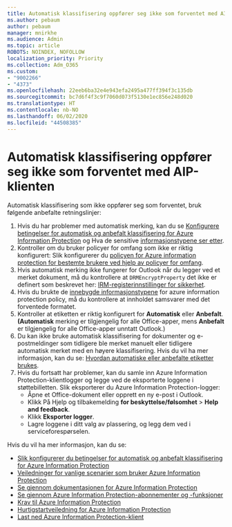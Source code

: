 ```yaml
---
title: Automatisk klassifisering oppfører seg ikke som forventet med AIP-klienten
ms.author: pebaum
author: pebaum
manager: mnirkhe
ms.audience: Admin
ms.topic: article
ROBOTS: NOINDEX, NOFOLLOW
localization_priority: Priority
ms.collection: Adm_O365
ms.custom:
- "9002266"
- "4373"
ms.openlocfilehash: 22eeb6ba32e4e943efa2495a477ff394f3c135db
ms.sourcegitcommit: bc7d6f4f3c9f7060d073f5130e1ec856e248d020
ms.translationtype: HT
ms.contentlocale: nb-NO
ms.lasthandoff: 06/02/2020
ms.locfileid: "44508385"
---
```

# <a name="automatic-classification-not-behaving-as-expected-with-the-aip-client"></a>Automatisk klassifisering oppfører seg ikke som forventet med AIP-klienten

Automatisk klassifisering som ikke oppfører seg som forventet, bruk følgende anbefalte retningslinjer:

1. Hvis du har problemer med automatisk merking, kan du se [Konfigurere betingelser for automatisk og anbefalt klassifisering for Azure Information Protection](https://docs.microsoft.com/azure/information-protection/configure-policy-classification) og Hva de sensitive [informasjonstypene ser etter](https://docs.microsoft.com/microsoft-365/compliance/sensitive-information-type-entity-definitions).
2. Kontroller om du bruker policyer for omfang som ikke er riktig konfigurert: Slik konfigurerer du [policyen for Azure information protection for bestemte brukere ved hjelp av policyer for omfang](https://docs.microsoft.com/azure/information-protection/configure-policy-scope).
3. Hvis automatisk merking ikke fungerer for Outlook når du legger ved et merket dokument, må du kontrollere at `DRMEncryptProperty` det ikke er definert som beskrevet her: [IRM-registerinnstillinger for sikkerhet](https://docs.microsoft.com/deployoffice/security/protect-sensitive-messages-and-documents-by-using-irm-in-office#office-2016-irm-registry-key-options).
4. Hvis du brukte de [innebygde informasjonstypene](https://support.office.com/article/What-the-sensitive-information-types-look-for-fd505979-76be-4d9f-b459-abef3fc9e86b) for azure information protection policy, må du kontrollere at innholdet samsvarer med det forventede formatet.
5. Kontroller at etiketten er riktig konfigurert for **Automatisk** eller **Anbefalt**. **(Automatisk** merking er tilgjengelig for alle Office-apper, mens **Anbefalt** er tilgjengelig for alle Office-apper unntatt Outlook.)
6. Du kan ikke bruke automatisk klassifisering for dokumenter og e-postmeldinger som tidligere ble merket manuelt eller tidligere automatisk merket med en høyere klassifisering.  Hvis du vil ha mer informasjon, kan du se: [Hvordan automatiske eller anbefalte etiketter brukes](https://docs.microsoft.com/azure/information-protection/configure-policy-classification#how-automatic-or-recommended-labels-are-applied).
7. Hvis du fortsatt har problemer, kan du samle inn Azure Information Protection-klientlogger og legge ved de eksporterte loggene i støttebilletten. Slik eksporterer du Azure Information Protection-logger:
    - Åpne et Office-dokument eller opprett en ny e-post i Outlook.
    - Klikk På Hjelp og tilbakemelding **for beskyttelse/følsomhet**  >  **Help and feedback**.
    - Klikk **Eksporter logger**.
    - Lagre loggene i ditt valg av plassering, og legg dem ved i serviceforespørselen.

Hvis du vil ha mer informasjon, kan du se:

- [Slik konfigurerer du betingelser for automatisk og anbefalt klassifisering for Azure Information Protection](https://docs.microsoft.com/azure/information-protection/configure-policy-classification)
- [Veiledninger for vanlige scenarier som bruker Azure Information Protection](https://docs.microsoft.com/azure/information-protection/how-to-guides)
- [Se gjennom dokumentasjonen for Azure Information Protection](https://docs.microsoft.com/azure/information-protection/what-is-information-protection)
- [Se gjennom Azure Information Protection-abonnementer og -funksjoner](https://azure.microsoft.com/pricing/details/information-protection)
- [Krav til Azure Information Protection](https://docs.microsoft.com/azure/information-protection/get-started/requirements)
- [Hurtigstartveiledning for Azure Information Protection](https://docs.microsoft.com/azure/information-protection/get-started/infoprotect-quick-start-tutorial)
- [Last ned Azure Information Protection-klient](https://www.microsoft.com/download/details.aspx?id=53018)
